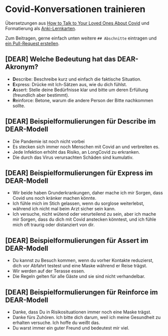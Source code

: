 # Covid-Konversationen trainieren

Übersetzungen aus [How to Talk to Your Loved Ones About Covid][docu]
und Formatierung als [Anki-Lernkarten][anki].

Zum Beitragen, gerne einfach unten weitere `## Abschnitte` eintragen
und [ein Pull-Request erstellen][ghpr].

[anki]: https://apps.ankiweb.net/
[docu]: https://docs.google.com/document/d/1NVXCp1g6p847-DgNfjP69wjDVCOZNVv2XAaQW1miWrM/view
[ghpr]: https://docs.github.com/de/pull-requests/collaborating-with-pull-requests/proposing-changes-to-your-work-with-pull-requests/creating-a-pull-request

## [DEAR] Welche Bedeutung hat das DEAR-Akronym?

- **D**escribe: Beschreibe kurz und einfach  die faktische Situation.
- **E**xpress: Drücke mit Ich-Sätzen aus, wie du dich fühlst.
- **A**ssert: Stelle deine Bedürfnisse klar und bitte um deren Erfüllung (freundlich aber bestimmt).
- **R**einforce: Betone, warum die andere Person der Bitte nachkommen sollte.

## [DEAR] Beispielformulierungen für **D**escribe im DEAR-Modell

- Die Pandemie ist noch nicht vorbei
- Es stecken sich immer noch Menschen mit Covid an und verbreiten es.
- Jede Infektion erhöht das Risiko, an LongCovid zu erkranken.
- Die durch das Virus verursachten Schäden sind kumulativ.

## [DEAR] Beispielformulierungen für **E**xpress im DEAR-Modell

- Wir beide haben Grunderkrankungen, daher mache ich mir Sorgen, dass  Covid uns noch kränker machen könnte.
- Ich fühle mich im Stich gelassen, wenn du sorglose weiterlebst, während ich nicht mal beim Arzt sicher sein kann.
- Ich versuche, nicht wütend oder verurteilend zu sein, aber ich mache mir Sorgen, dass du dich mit Covid anstecken könntest, und ich fühle mich oft traurig oder distanziert von dir.

## [DEAR] Beispielformulierungen für **A**ssert im DEAR-Modell

- Du kannst zu Besuch kommen, wenn du vorher Kontakte reduzierst, dich vor Abfahrt testest und eine Maske während er Reise trägst.
- Wir werden auf der Terasse essen.
- Die Regeln gelten für alle Gäste und sie sind nicht verhandelbar.

## [DEAR] Beispielformulierungen für **R**einforce im DEAR-Modell

- Danke, dass Du in Risikosituationen immer noch eine Maske trägst.
- Danke fürs Zuhören. Ich bitte dich darum, weil ich meine Gesundheit zu erhalten versuche. Ich hoffe du weißt das.
- Du warst immer ein guter Freund und bedeutest mir viel.
